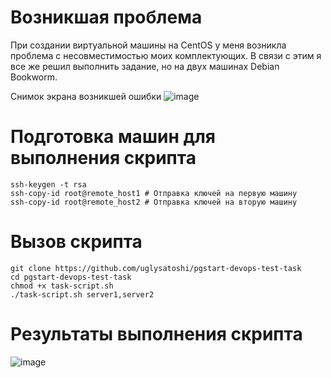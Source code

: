 # Возникшая проблема
При создании виртуальной машины на CentOS у меня возникла проблема с несовместимостью моих комплектующих. 
В связи с этим я все же решил выполнить задание, но на двух машинах Debian Bookworm.

Снимок экрана возникшей ошибки
![image](https://github.com/user-attachments/assets/2e5a5f76-8432-4c20-9678-853820451f8e)
# Подготовка машин для выполнения скрипта
```
ssh-keygen -t rsa
ssh-copy-id root@remote_host1 # Отправка ключей на первую машину
ssh-copy-id root@remote_host2 # Отправка ключей на вторую машину
```
# Вызов скрипта
```
git clone https://github.com/uglysatoshi/pgstart-devops-test-task
cd pgstart-devops-test-task
chmod +x task-script.sh
./task-script.sh server1,server2
```

# Результаты выполнения скрипта
![image](https://github.com/user-attachments/assets/056ddbb4-2fd3-449a-9b35-0a56ebd9f868)


